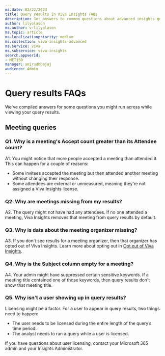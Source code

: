 ```yaml
---
ms.date: 02/22/2023
title: Query results in Viva Insights FAQs
description: Get answers to common questions about advanced insights query results
author: lilyolason
ms.author: v-lilyolason
ms.topic: article
ms.localizationpriority: medium 
ms.collection: viva-insights-advanced 
ms.service: viva 
ms.subservice: viva-insights 
search.appverid: 
- MET150 
manager: anirudhbajaj
audience: Admin
---
```


# Query results FAQs

We've compiled answers for some questions you might run across while viewing your query results. 

## Meeting queries

### Q1. Why is a meeting's Accept count greater than its Attendee count?

A1. You might notice that more people accepted a meeting than attended it. This can happen for a couple of reasons:

* Some invitees accepted the meeting but then attended another meeting without changing their response.
* Some attendees are external or unmeasured, meaning they're not assigned a Viva Insights license.

### Q2. Why are meetings missing from my results?

A2. The query might not have had any attendees. If no one attended a meeting, Viva Insights removes that meeting from query results by default. 

### Q3. Why is data about the meeting organizer missing?

A3. If you don't see results for a meeting organizer, then that organizer has opted out of Viva Insights. Learn more about opting out in [Opt out of Viva Insights](../../personal/use/opt-out-of-mya.md).

### Q4. Why is the Subject column empty for a meeting?

A4. Your admin might have suppressed certain sensitive keywords. If a meeting title contained one of those keywords, then query results don't show that meeting title.

### Q5. Why isn't a user showing up in query results?

Licensing might be a factor. For a user to appear in query results, two things need to happen:

* The user needs to be licensed during the entire length of the query’s time period.
* The analyst needs to run a query while a user is licensed.

If you have questions about user licensing, contact your Microsoft 365 admin and your Insights Administrator.